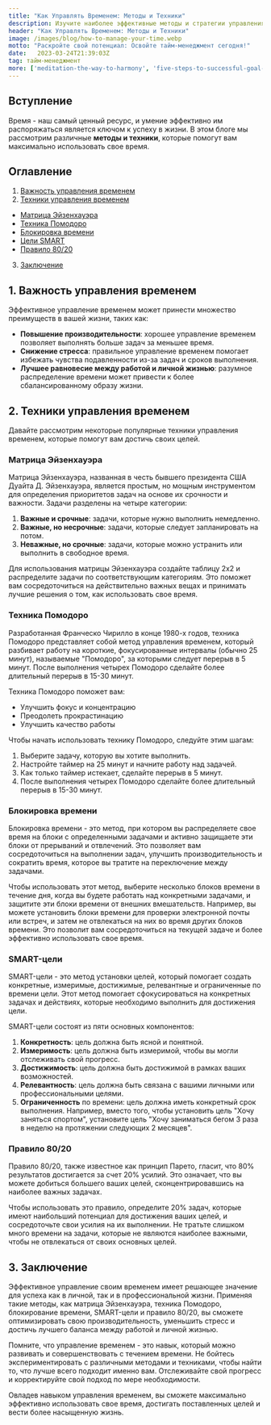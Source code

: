 ```yaml
---
title: "Как Управлять Временем: Методы и Техники"
description: Изучите наиболее эффективные методы и стратегии управления временем, чтобы оптимизировать свою производительность и уменьшить стресс в личной и профессиональной жизни.
header: "Как Управлять Временем: Методы и Техники"
image: /images/blog/how-to-manage-your-time.webp
motto: "Раскройте свой потенциал: Освойте тайм-менеджмент сегодня!"
date:	2023-03-24T21:39:03Z
tag: тайм-менеджмент
more: ['meditation-the-way-to-harmony', 'five-steps-to-successful-goal-achievement']
---
```

**Вступление**
---------

Время - наш самый ценный ресурс, и умение эффективно им распоряжаться является ключом к успеху в жизни. В этом блоге мы рассмотрим различные **методы и техники**, которые помогут вам максимально использовать свое время.

## Оглавление

1. [Важность управления временем](#importance)
2. [Техники управления временем](#techniques)
  - [Матрица Эйзенхауэра](#eisenhower)
  - [Техника Помодоро](#pomodoro)
  - [Блокировка времени](#timeblocking)
  - [Цели SMART](#smartgoals)
  - [Правило 80/20](#eightytwenty)
3. [Заключение](#conclusion)

<a name="importance"></a>

## 1. Важность управления временем

Эффективное управление временем может принести множество преимуществ в вашей жизни, таких как:

- **Повышение производительности**: хорошее управление временем позволяет выполнять больше задач за меньшее время.
- **Снижение стресса**: правильное управление временем помогает избежать чувства подавленности из-за задач и сроков выполнения.
- **Лучшее равновесие между работой и личной жизнью**: разумное распределение времени может привести к более сбалансированному образу жизни.

<a name="techniques"></a>

## 2. Техники управления временем

Давайте рассмотрим некоторые популярные техники управления временем, которые помогут вам достичь своих целей.

<a name="eisenhower"></a>

### Матрица Эйзенхауэра

Матрица Эйзенхауэра, названная в честь бывшего президента США Дуайта Д. Эйзенхауэра, является простым, но мощным инструментом для определения приоритетов задач на основе их срочности и важности. Задачи разделены на четыре категории:

1. **Важные и срочные**: задачи, которые нужно выполнить немедленно.
2. **Важные, но несрочные**: задачи, которые следует запланировать на потом.
3. **Неважные, но срочные**: задачи, которые можно устранить или выполнить в свободное время.
 
Для использования матрицы Эйзенхауэра создайте таблицу 2x2 и распределите задачи по соответствующим категориям. Это поможет вам сосредоточиться на действительно важных вещах и принимать лучшие решения о том, как использовать свое время.

<a name="pomodoro"></a>

### Техника Помодоро

Разработанная Франческо Чирилло в конце 1980-х годов, техника Помодоро представляет собой метод управления временем, который разбивает работу на короткие, фокусированные интервалы (обычно 25 минут), называемые "Помодоро", за которыми следует перерыв в 5 минут. После выполнения четырех Помодоро сделайте более длительный перерыв в 15-30 минут.

Техника Помодоро поможет вам:

- Улучшить фокус и концентрацию
- Преодолеть прокрастинацию
- Улучшить качество работы

Чтобы начать использовать технику Помодоро, следуйте этим шагам:

1. Выберите задачу, которую вы хотите выполнить.
2. Настройте таймер на 25 минут и начните работу над задачей.
3. Как только таймер истекает, сделайте перерыв в 5 минут.
4. После выполнения четырех Помодоро сделайте более длительный перерыв в 15-30 минут.

<a name="timeblocking"></a>

### Блокировка времени

Блокировка времени - это метод, при котором вы распределяете свое время на блоки с определенными задачами и активно защищаете эти блоки от прерываний и отвлечений. Это позволяет вам сосредоточиться на выполнении задач, улучшить производительность и сократить время, которое вы тратите на переключение между задачами.

Чтобы использовать этот метод, выберите несколько блоков времени в течение дня, когда вы будете работать над конкретными задачами, и защитите эти блоки времени от внешних вмешательств. Например, вы можете установить блоки времени для проверки электронной почты или встреч, и затем не отвлекаться на них во время других блоков времени. Это позволит вам сосредоточиться на текущей задаче и более эффективно использовать свое время.

<a name="smartgoals"></a>

### SMART-цели

SMART-цели - это метод установки целей, который помогает создать конкретные, измеримые, достижимые, релевантные и ограниченные по времени цели. Этот метод помогает сфокусироваться на конкретных задачах и действиях, которые необходимо выполнить для достижения цели.

SMART-цели состоят из пяти основных компонентов:

1. **Конкретность**: цель должна быть ясной и понятной.
2. **Измеримость**: цель должна быть измеримой, чтобы вы могли отслеживать свой прогресс.
3. **Достижимость**: цель должна быть достижимой в рамках ваших возможностей.
4. **Релевантность**: цель должна быть связана с вашими личными или профессиональными целями.
5. **Ограниченность** по времени: цель должна иметь конкретный срок выполнения.
Например, вместо того, чтобы установить цель "Хочу заняться спортом", установите цель "Хочу заниматься бегом 3 раза в неделю на протяжении следующих 2 месяцев".

<a name="eightytwenty"></a>
### Правило 80/20
Правило 80/20, также известное как принцип Парето, гласит, что 80% результатов достигается за счет 20% усилий. Это означает, что вы можете добиться большего ваших целей, сконцентрировавшись на наиболее важных задачах.

  
Чтобы использовать это правило, определите 20% задач, которые имеют наибольший потенциал для достижения ваших целей, и сосредоточьте свои усилия на их выполнении. Не тратьте слишком много времени на задачи, которые не являются наиболее важными, чтобы не отвлекаться от своих основных целей.

<a name="conclusion"></a>

## 3. Заключение

Эффективное управление своим временем имеет решающее значение для успеха как в личной, так и в профессиональной жизни. Применяя такие методы, как матрица Эйзенхауэра, техника Помодоро, блокирование времени, SMART-цели и правило 80/20, вы сможете оптимизировать свою производительность, уменьшить стресс и достичь лучшего баланса между работой и личной жизнью.

  
Помните, что управление временем - это навык, который можно развивать и совершенствовать с течением времени. Не бойтесь экспериментировать с различными методами и техниками, чтобы найти то, что лучше всего подходит именно вам. Отслеживайте свой прогресс и корректируйте свой подход по мере необходимости.

  
Овладев навыком управления временем, вы сможете максимально эффективно использовать свое время, достигать поставленных целей и вести более насыщенную жизнь.

